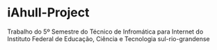 # iAhull-Project
Trabalho do 5º Semestre do Técnico de Infromática para Internet do Instituto Federal de Educação, Ciência e Tecnologia sul-rio-grandense
